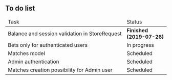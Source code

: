 <h2>To do list</h2>
<table>
    <thead>
        <tr>
            <td nowrap>Task</td>
            <td>Status</td>
        </tr>
    </thead>
    <tbody>
        <tr>
            <td nowrap>Balance and session validation in StoreRequest</td>
            <td><b>Finished (2019-07-26)</b></td>
        </tr>
        <tr>
            <td nowrap>Bets only for authenticated users</td>
            <td>In progress</td>
        </tr>
        <tr>
            <td nowrap>Matches model</td>
            <td>Scheduled</td>
        </tr>
        <tr>
            <td nowrap>Admin authentication</td>
            <td>Scheduled</td>
        </tr>
        <tr>
            <td nowrap>Matches creation possibility for Admin user</td>
            <td>Scheduled</td>
        </tr>
    </tbody>
</table>
